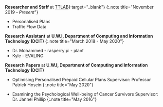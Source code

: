 **Researcher and Staff** at [TTLAB](http://lab.tt/){:target="_blank"}
{:.note title="November 2019 - _Present_"}

- Personalised Plans
- Traffic Flow Data


**Research Assistant** at **U.W.I, Department of Computing and Information Technology (DCIT)**
{:.note title="March 2018 - May 2020"}

- Dr. Mohammed - rasperry pi - plant
- Kyle - EVALING


**Research Papers** at **U.W.I, Department of Computing and Information Technology (DCIT)**

- Optimising Personalised Prepaid Cellular Plans
Supervisor: Professor Patrick Hosein
{:.note title="May 2020"}

- Examining the Psychological Well-being of Cancer Survivors
Supervisor: Dr. Jannel Phillip
{:.note title="May 2016"}
